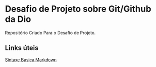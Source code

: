 # Desafio de Projeto sobre Git/Github da Dio
Repositório Criado Para o Desafio de Projeto.

## Links úteis
[Sintaxe Basica Markdown](https://www.markdownguide.org/basic-syntax/)
